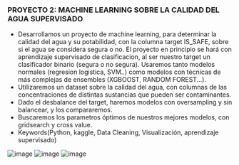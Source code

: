 ### PROYECTO 2: MACHINE LEARNING SOBRE LA CALIDAD DEL AGUA SUPERVISADO
* Desarrollamos un proyecto de machine learning, para determinar la calidad del agua y su potabilidad, con la columna target IS_SAFE, sobre si el agua se considera segura o no. El proyecto en principio se hará
  con aprendizaje supervisado de clasificacion, al ser nuestro target un clasificador binario (segura o no segura). Usaremos tanto modelos normales (regresion logistica, SVM..) como modelos con técnicas de más complejas de ensembles 
  (XGBOOST, RANDOM FOREST...). 
* Utilizaremos un dataset sobre la calidad del agua, con columnas de las concentraciones de distintas sustancias que pueden ser contaminantes.
* Dado el desbalance del target, haremos modelos con oversampling y sin balancear, y los compararemos.
* Buscaremos los parametros óptimos de nuestros mejores modelos, con gridsearch y cross value.
* Keywords(Python, kaggle, Data Cleaning, Visualización, aprendizaje supervisado)
    
![image](https://github.com/cris-jimenez89/MI-PORTFOLIO-DE-DATA/assets/145456716/e0544f16-8e65-4891-8302-b4eb58caac9d)
![image](https://github.com/cris-jimenez89/MI-PORTFOLIO-DE-DATA/assets/145456716/6cc2754e-4acf-42e7-9d1b-6fbada05b11a)
![image](https://github.com/cris-jimenez89/MI-PORTFOLIO-DE-DATA/assets/145456716/5f38a694-87bd-4ec9-80bf-08f4d6c5c24d)
